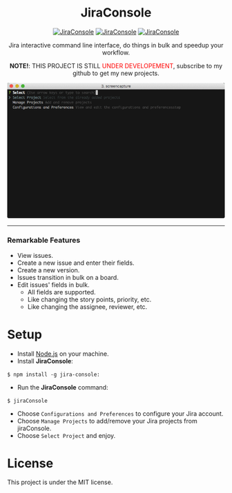 <h1 align="center">JiraConsole</h1>

<p align="center">
  <a href="https://www.npmjs.com/package/jira-console"><img src="https://img.shields.io/npm/v/jira-console.svg" alt="JiraConsole"></a>
  <a href="https://github.com/faressoft/jira-console/blob/master/LICENSE"><img src="https://img.shields.io/npm/l/jira-console.svg" alt="JiraConsole"></a>
  <a href="#"><img src="https://img.shields.io/badge/status-UNDER%20DEVELOPEMENT-red.svg" alt="JiraConsole"></a>
</p>

<p align="center">
Jira interactive command line interface, do things in bulk and speedup your workflow.
</p>

<p align="center">
 <strong>NOTE!</strong>: THIS PROJECT IS STILL <span style="color: red">UNDER DEVELOPEMENT</span>, subscribe to my github to get my new projects.
</p>

<p align="center">
 <img src="/demo.gif?raw=true" alt="JiraConsole">
</p>

<hr>

### Remarkable Features

* View issues.
* Create a new issue and enter their fields.
* Create a new version.
* Issues transition in bulk on a board.
* Edit issues' fields in bulk.
  * All fields are supported.
  * Like changing the story points, priority, etc.
  * Like changing the assignee, reviewer, etc.

# Setup

* Install [Node.js](https://nodejs.org/en/download/) on your machine.
* Install **JiraConsole**:

```
$ npm install -g jira-console:
```

* Run the **JiraConsole** command:

```
$ jiraConsole
```

* Choose `Configurations and Preferences` to configure your Jira account.
* Choose `Manage Projects` to add/remove your Jira projects from jiraConsole.
* Choose `Select Project` and enjoy.

# License

This project is under the MIT license.
